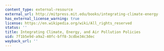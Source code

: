 ```yaml
---
content_type: external-resource
external_url: http://mitpress.mit.edu/books/integrating-climate-energy-and-air-pollution-policies
has_external_license_warning: true
license: https://en.wikipedia.org/wiki/All_rights_reserved
status: ''
title: Integrating Climate, Energy, and Air Pollution Policies
uid: 7f1b5e9d-a9a2-40fc-bff8-3cdbe34c3dec
wayback_url: ''
---
```

